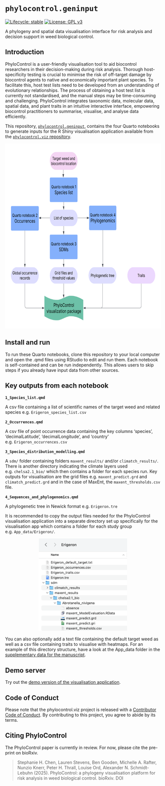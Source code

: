 
<!-- README.md is generated from README.Rmd. Please edit that file -->

# `phylocontrol.geninput`

<!-- badges: start -->

[![Lifecycle:
stable](https://lifecycle.r-lib.org/articles/figures/lifecycle-stable.svg)](https://lifecycle.r-lib.org/articles/stages.html#stable)
[![License: GPL
v3](https://img.shields.io/badge/License-GPLv3-blue.svg)](https://www.gnu.org/licenses/gpl-3.0)

<!-- badges: end -->

A phylogeny and spatial data visualisation interface for risk analysis
and decision support in weed biological control.

## Introduction

PhyloControl is a user-friendly visualisation tool to aid biocontrol
researchers in their decision-making during risk analysis. Thorough
host-specificity testing is crucial to minimise the risk of off-target
damage by biocontrol agents to native and economically important plant
species. To facilitate this, host test lists need to be developed from
an understanding of evolutionary relationships. The process of obtaining
a host test list is currently not standardised, and the manual steps may
be time-consuming and challenging. PhyloControl integrates taxonomic
data, molecular data, spatial data, and plant traits in an intuitive
interactive interface, empowering biocontrol practitioners to summarise,
visualise, and analyse data efficiently.

This repository,
[`phylocontrol.geninput`](https://github.com/csiro/phylocontrol-geninput/),
contains the four Quarto notebooks to generate inputs for the R Shiny
visualisation application available from the [`phylocontrol.viz`
repository](https://github.com/csiro/phylocontrol.viz).

<p align="center">

<img src="flowchart.png" alt="PhyloControl workflow flowchart" height="600"/>

</p>

## Install and run

To run these Quarto notebooks, clone this repository to your local
computer and open the .qmd files using RStudio to edit and run them.
Each notebook is self-contained and can be run independently. This
allows users to skip steps if you already have input data from other
sources.

## Key outputs from each notebook

**`1_Species_list.qmd`**

A csv file containing a list of scientific names of the target weed and
related species e.g. `Erigeron_species_list.csv`

**`2_Occurrences.qmd`**

A csv file of point occurrence data containing the key columns
‘species’, ‘decimalLatitude’, ‘decimalLongitude’, and ‘country’
e.g. `Erigeron_occurrences.csv`

**`3_Species_distribution_modelling.qmd`**

A `sdm/` folder containing folders `maxent_results/` and/or
`climatch_results/`. There is another directory indicating the climate
layers used e.g. `chelsa2.1_bio/` which then contains a folder for each
species run. Key outputs for visualisation are the grid files
e.g. `maxent_predict.grd` and `climatch_predict.grd` and in the case of
MaxEnt, the `maxent_thresholds.csv` file.

**`4_Sequences_and_phylogenomics.qmd`**

A phylogenetic tree in Newick format e.g. `Erigeron.tre`

It is recommended to copy the output files needed for the PhyloControl
visualisation application into a separate directory set up specifically
for the visualisation app which contains a folder for each study group
e.g. `App_data/Erigeron/`.

<p align="center">

<img src="app_data_dir_structure.png" alt="Erigeron app data directory structure" height="300"/>

</p>

You can also optionally add a text file containing the default target
weed as well as a csv file containing traits to visualise with heatmaps.
For an example of this directory structure, have a look at the App_data
folder in the [supplementary data for the
manuscript](https://data.csiro.au/collection/csiro:64365).

## Demo server

Try out the [demo version of the visualisation
application](https://shiny.csiro.au/phylocontrol-viz-demo/).

## Code of Conduct

Please note that the phylocontrol.viz project is released with a
[Contributor Code of
Conduct](https://contributor-covenant.org/version/2/1/CODE_OF_CONDUCT.html).
By contributing to this project, you agree to abide by its terms.

## Citing PhyloControl

The PhyloControl paper is currently in review. For now, please cite the
pre-print on bioRxiv.

> Stephanie H. Chen, Lauren Stevens, Ben Gooden, Michelle A. Rafter,
> Nunzio Knerr, Peter H. Thrall, Louise Ord, Alexander N. Schmidt-Lebuhn
> (2025). PhyloControl: a phylogeny visualisation platform for risk
> analysis in weed biological control. bioRxiv. DOI
